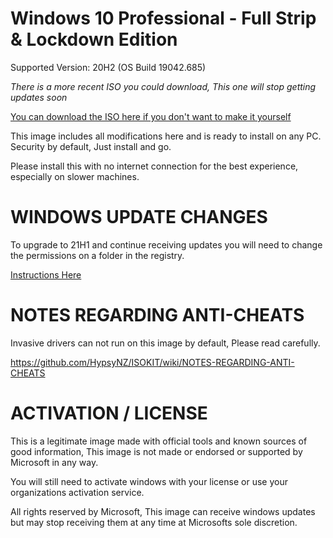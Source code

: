 # Windows 10 Professional - Full Strip & Lockdown Edition
 Supported Version: 20H2 (OS Build 19042.685)
 
 _There is a more recent ISO you could download, This one will stop getting updates soon_

[You can download the ISO here if you don't want to make it yourself](https://mega.nz/file/5pw02AJQ#wG9_Jxi-JwbDT5i1tWSo6nds6MLimCQl1Ds4cxrhMmg)

This image includes all modifications here and is ready to install on any PC. Security by default, Just install and go.

Please install this with no internet connection for the best experience, especially on slower machines.

# WINDOWS UPDATE CHANGES

To upgrade to 21H1 and continue receiving updates you will need to change the permissions on a folder in the registry.

[Instructions Here](https://github.com/HypsyNZ/ISOKIT/wiki/WINDOWS-UPDATE)

# NOTES REGARDING ANTI-CHEATS

Invasive drivers can not run on this image by default, Please read carefully.

https://github.com/HypsyNZ/ISOKIT/wiki/NOTES-REGARDING-ANTI-CHEATS
 

# ACTIVATION / LICENSE

This is a legitimate image made with official tools and known sources of good information, This image is not made or endorsed or supported by Microsoft in any way.

You will still need to activate windows with your license or use your organizations activation service.

All rights reserved by Microsoft, This image can receive windows updates but may stop receiving them at any time at Microsofts sole discretion.
